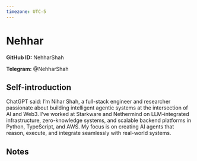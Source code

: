 ```yaml
---
timezone: UTC-5
---
```


# Nehhar

**GitHub ID:** NehharShah

**Telegram:** @NehharShah

## Self-introduction

ChatGPT said:
I’m Nihar Shah, a full-stack engineer and researcher passionate about building intelligent agentic systems at the intersection of AI and Web3. I’ve worked at Starkware and Nethermind on LLM-integrated infrastructure, zero-knowledge systems, and scalable backend platforms in Python, TypeScript, and AWS. My focus is on creating AI agents that reason, execute, and integrate seamlessly with real-world systems.

## Notes

<!-- Content_START -->

<!-- Content_END -->
